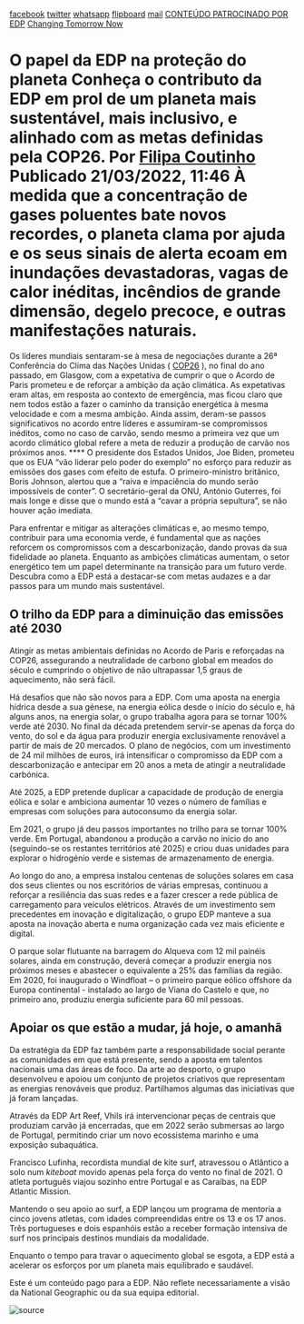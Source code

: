[facebook](https://www.facebook.com/sharer/sharer.php?u=https%3A%2F%2Fwww.natgeo.pt%2Fchanging-tomorrow-now%2F2021%2F12%2Fo-papel-da-edp-na-protecao-do-planeta) [twitter](https://twitter.com/share?url=https%3A%2F%2Fwww.natgeo.pt%2Fchanging-tomorrow-now%2F2021%2F12%2Fo-papel-da-edp-na-protecao-do-planeta&via=natgeo&text=O%20papel%20da%20EDP%20na%20prote%C3%A7%C3%A3o%20do%20planeta) [whatsapp](https://web.whatsapp.com/send?text=https%3A%2F%2Fwww.natgeo.pt%2Fchanging-tomorrow-now%2F2021%2F12%2Fo-papel-da-edp-na-protecao-do-planeta) [flipboard](https://share.flipboard.com/bookmarklet/popout?v=2&title=O%20papel%20da%20EDP%20na%20prote%C3%A7%C3%A3o%20do%20planeta&url=https%3A%2F%2Fwww.natgeo.pt%2Fchanging-tomorrow-now%2F2021%2F12%2Fo-papel-da-edp-na-protecao-do-planeta) [mail](mailto:?subject=NatGeo&body=https%3A%2F%2Fwww.natgeo.pt%2Fchanging-tomorrow-now%2F2021%2F12%2Fo-papel-da-edp-na-protecao-do-planeta%20-%20O%20papel%20da%20EDP%20na%20prote%C3%A7%C3%A3o%20do%20planeta) [CONTEÚDO PATROCINADO POR EDP](https://www.edp.com/pt-pt/changing-tomorrow-now) [Changing Tomorrow Now](https://www.natgeo.pt/meio-ambiente) 
# O papel da EDP na proteção do planeta Conheça o contributo da EDP em prol de um planeta mais sustentável, mais inclusivo, e alinhado com as metas definidas pela COP26. Por [Filipa Coutinho](https://www.natgeo.pt/autor/filipa-coutinho) Publicado 21/03/2022, 11:46 À medida que a concentração de gases poluentes bate novos recordes, o planeta clama por ajuda e os seus sinais de alerta ecoam em inundações devastadoras, vagas de calor inéditas, incêndios de grande dimensão, degelo precoce, e outras manifestações naturais. 

Os líderes mundiais sentaram-se à mesa de negociações durante a 26ª Conferência do Clima das Nações Unidas ( [COP26](https://www.natgeo.pt/cop26) ), no final do ano passado, em Glasgow, com a expetativa de cumprir o que o Acordo de Paris prometeu e de reforçar a ambição da ação climática. As expetativas eram altas, em resposta ao contexto de emergência, mas ficou claro que nem todos estão a fazer o caminho da transição energética à mesma velocidade e com a mesma ambição. Ainda assim, deram-se passos significativos no acordo entre líderes e assumiram-se compromissos inéditos, como no caso de carvão, sendo mesmo a primeira vez que um acordo climático global refere a meta de reduzir a produção de carvão nos próximos anos. **** O presidente dos Estados Unidos, Joe Biden, prometeu que os EUA “vão liderar pelo poder do exemplo” no esforço para reduzir as emissões dos gases com efeito de estufa. O primeiro-ministro britânico, Boris Johnson, alertou que a “raiva e impaciência do mundo serão impossíveis de conter”. O secretário-geral da ONU, António Guterres, foi mais longe e disse que o mundo está a “cavar a própria sepultura”, se não houver ação imediata. 

Para enfrentar e mitigar as alterações climáticas e, ao mesmo tempo, contribuir para uma economia verde, é fundamental que as nações reforcem os compromissos com a descarbonização, dando provas da sua fidelidade ao planeta. Enquanto as ambições climáticas aumentam, o setor energético tem um papel determinante na transição para um futuro verde. Descubra como a EDP está a destacar-se com metas audazes e a dar passos para um mundo mais sustentável. 

## **O trilho da EDP para a diminuição das emissões até 2030** 
Atingir as metas ambientais definidas no Acordo de Paris e reforçadas na COP26, assegurando a neutralidade de carbono global em meados do século e cumprindo o objetivo de não ultrapassar 1,5 graus de aquecimento, não será fácil. 

Há desafios que não são novos para a EDP. Com uma aposta na energia hídrica desde a sua génese, na energia eólica desde o início do século e, há alguns anos, na energia solar, o grupo trabalha agora para se tornar 100% verde até 2030. No final da década pretendem servir-se apenas da força do vento, do sol e da água para produzir energia exclusivamente renovável a partir de mais de 20 mercados. O plano de negócios, com um investimento de 24 mil milhões de euros, irá intensificar o compromisso da EDP com a descarbonização e antecipar em 20 anos a meta de atingir a neutralidade carbónica. 

Até 2025, a EDP pretende duplicar a capacidade de produção de energia eólica e solar e ambiciona aumentar 10 vezes o número de famílias e empresas com soluções para autoconsumo da energia solar. 

Em 2021, o grupo já deu passos importantes no trilho para se tornar 100% verde. Em Portugal, abandonou a produção a carvão no início do ano (seguindo-se os restantes territórios até 2025) e criou duas unidades para explorar o hidrogénio verde e sistemas de armazenamento de energia. 

Ao longo do ano, a empresa instalou centenas de soluções solares em casa dos seus clientes ou nos escritórios de várias empresas, continuou a reforçar a resiliência das suas redes e a fazer crescer a rede pública de carregamento para veículos elétricos. Através de um investimento sem precedentes em inovação e digitalização, o grupo EDP manteve a sua aposta na inovação aberta e numa organização cada vez mais eficiente e digital. 

O parque solar flutuante na barragem do Alqueva com 12 mil painéis solares, ainda em construção, deverá começar a produzir energia nos próximos meses e abastecer o equivalente a 25% das famílias da região. Em 2020, foi inaugurado o Windfloat – o primeiro parque eólico offshore da Europa continental - instalado ao largo de Viana do Castelo e que, no primeiro ano, produziu energia suficiente para 60 mil pessoas. 

## **Apoiar os que estão a mudar, já hoje, o amanhã** 
Da estratégia da EDP faz também parte a responsabilidade social perante as comunidades em que está presente, sendo a aposta em talentos nacionais uma das áreas de foco. Da arte ao desporto, o grupo desenvolveu e apoiou um conjunto de projetos criativos que representam as energias renováveis que produz. Partilhamos algumas das iniciativas que já foram lançadas. 

Através da EDP Art Reef, Vhils irá intervencionar peças de centrais que produziam carvão já encerradas, que em 2022 serão submersas ao largo de Portugal, permitindo criar um novo ecossistema marinho e uma exposição subaquática. 

Francisco Lufinha, recordista mundial de kite surf, atravessou o Atlântico a solo num _kiteboat_ movido apenas pela força do vento no final de 2021. O atleta português viajou sozinho entre Portugal e as Caraíbas, na EDP Atlantic Mission. 

Mantendo o seu apoio ao surf, a EDP lançou um programa de mentoria a cinco jovens atletas, com idades compreendidas entre os 13 e os 17 anos. Três portugueses e dois espanhóis estão a receber formação intensiva de surf nos principais destinos mundiais da modalidade. 

Enquanto o tempo para travar o aquecimento global se esgota, a EDP está a acelerar os esforços por um planeta mais equilibrado e saudável. 

Este é um conteúdo pago para a EDP. Não reflete necessariamente a visão da National Geographic ou da sua equipa editorial. 



![source](https://www.natgeo.pt/changing-tomorrow-now/2021/12/o-papel-da-edp-na-protecao-do-planeta)